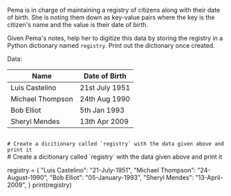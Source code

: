 Pema is in charge of maintaining a registry of citizens along with their date of birth. She is noting them down as key-value pairs where the key is the citizen's name  and the value is their date of birth.

Given Pema's notes, help her to digitize this data by storing the registry in a Python dictionary named `registry`. Print out the dictionary once created.

Data:

| Name                | Date of Birth      |
| ------------------- | -----------------  |
| Luis Castelino      | 21st July 1951     |
| Michael Thompson    | 24th Aug 1990      |
| Bob Elliot          | 5th  Jan 1993      |
| Sheryl Mendes       | 13th Apr 2009      |

<codeblock language="python" type="exercise" testMode="fixedInput">
<code>
# Create a dicitionary called `registry` with the data given above and print it
</code>

<solution>
# Create a dicitionary called `registry` with the data given above and print it

registry = {
  "Luis Castelino": "21-July-1951",
  "Michael Thompson": "24-August-1990",
  "Bob Elliot": "05-January-1993",
  "Sheryl Mendes": "13-April-2009",
}
print(registry)
</solution>
</codeblock>